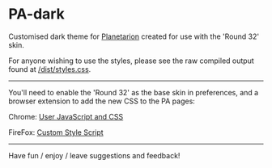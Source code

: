 # PA-dark
Customised dark theme for [Planetarion](https://planetarion.com) created for use with the 'Round 32' skin.

For anyone wishing to use the styles, please see the raw compiled output found at [/dist/styles.css](https://raw.githubusercontent.com/FreshLondon/PA-dark/master/dist/styles.css).

---

You'll need to enable the 'Round 32' as the base skin in preferences, and a browser extension to add the new CSS to the PA pages:


Chrome:
[User JavaScript and CSS](https://chrome.google.com/webstore/detail/user-javascript-and-css/nbhcbdghjpllgmfilhnhkllmkecfmpld)

FireFox:
[Custom Style Script](https://addons.mozilla.org/en-GB/firefox/addon/custom-style-script/)

---

Have fun / enjoy / leave suggestions and feedback!